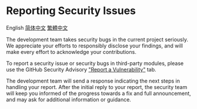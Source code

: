 # Reporting Security Issues

English
[简体中文](SECURITY_zh_CN.md)
[繁體中文](SECURITY_zh_TW.md)

The development team takes security bugs in the current project seriously. We appreciate your efforts to responsibly disclose your findings, and will make every effort to acknowledge your contributions.

To report a security issue or security bugs in third-party modules, please use the GitHub Security Advisory ["Report a Vulnerability"](https://github.com/wmkm0113/cache-jdk11/security/advisories/new) tab.

The development team will send a response indicating the next steps in handling your report. After the initial reply to your report, the security team will keep you informed of the progress towards a fix and full announcement, and may ask for additional information or guidance.
